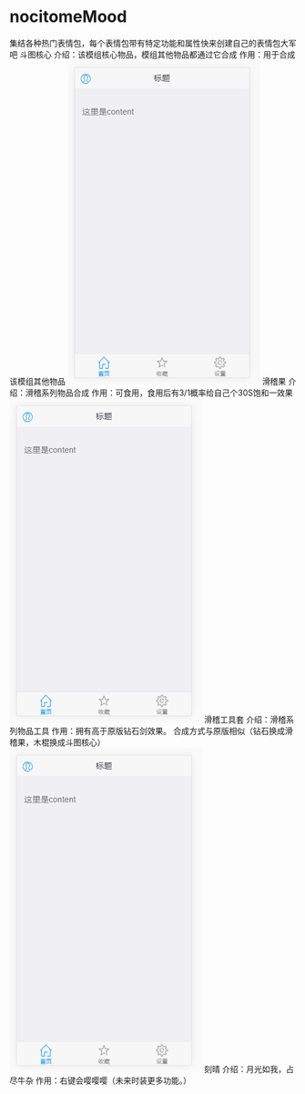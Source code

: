 # nocitomeMood
集结各种热门表情包，每个表情包带有特定功能和属性快来创建自己的表情包大军吧
斗图核心
介绍：该模组核心物品，模组其他物品都通过它合成
作用：用于合成该模组其他物品
![Image text](https://raw.githubusercontent.com/hongmaju/light7Local/master/img/productShow/20170518152848.png)
滑稽果
介绍：滑稽系列物品合成
作用：可食用，食用后有3/1概率给自己个30S饱和一效果
![Image text](https://raw.githubusercontent.com/hongmaju/light7Local/master/img/productShow/20170518152848.png)
滑稽工具套
介绍：滑稽系列物品工具
作用：拥有高于原版钻石剑效果。
合成方式与原版相似（钻石换成滑稽果，木棍换成斗图核心）
![Image text](https://raw.githubusercontent.com/hongmaju/light7Local/master/img/productShow/20170518152848.png)
刻晴
介绍：月光如我，占尽牛杂
作用：右键会嘤嘤嘤（未来时装更多功能。）

